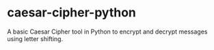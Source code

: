 # caesar-cipher-python
A basic Caesar Cipher tool in Python to encrypt and decrypt messages using letter shifting.
